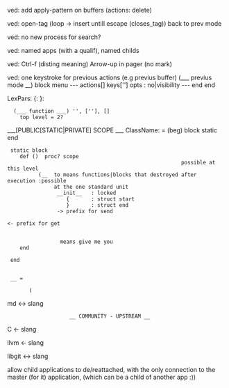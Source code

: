 ved: add apply-pattern on buffers (actions: delete)

ved: open-tag  (loop -> insert untill escape (closes_tag)) back to prev mode
 
ved: no new process for search?

ved: named apps (with a qualif), named childs

ved: Ctrl-f (disting  meaning) Arrow-up in pager
					(no mark)

ved: one keystroke for previous actions (e.g previus buffer)
			  (___ previus mode __)
      block
								menu
										---
          actions[]
          keys['']
          opts :    no|visibility
          ---
        end
      end
         	 
LexPars:
      {:
      }:
					
      (___ function ___) '', [''], []
        top level = 2?
   
   ___[PUBLIC[STATIC|PRIVATE] SCOPE ___
     ClassName: = (beg)
     	  block static
     end
     
     static block
        def ()  proc? scope
															possible at this level
              (__  to means functions|blocks that destroyed after execution :possible
                   at the one standard unit
                    __init__   : locked 
                       {       : struct start
                       }       : struct end
                    -> prefix for send
																			 <- prefix for get
                   
                   
                     means give me you 
        end
        
     end
    
   
     __ =
           
           (
md <-> slang


						__ COMMUNITY - UPSTREAM __

C <- slang

llvm <- slang
 
libgit <-> slang
 
 
 
allow child applications to de/reattached, with the only connection to
 the master (for it) application,
			(which can be a child of another app :))
